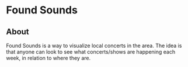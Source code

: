 # Found Sounds
## About
Found Sounds is a way to visualize local concerts in the area. The idea is that anyone can look to see what concerts/shows are happening each week, in relation to where they are. 
